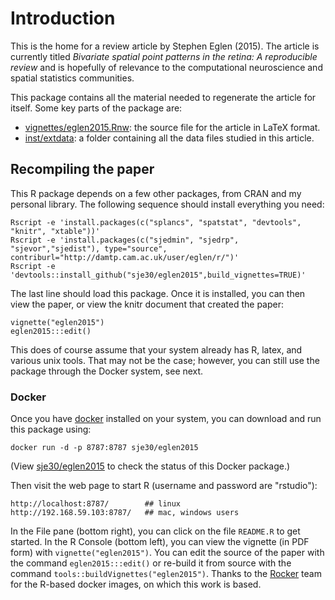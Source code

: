 # Introduction

This is the home for a review article by Stephen Eglen (2015).  The
article is currently titled *Bivariate spatial point patterns in the
retina: A reproducible review* and is hopefully of relevance to
the computational neuroscience and spatial statistics communities.

This package contains all the material needed to regenerate the
article for itself.  Some key parts of the package are:

* [vignettes/eglen2015.Rnw](vignettes/eglen2015.Rnw): the source file
  for the article in LaTeX format.
* [inst/extdata](inst/extdata): a folder containing all the data files
studied in this article.



## Recompiling the paper

This R package depends on a few other packages, from CRAN and my
personal library.  The following sequence should install everything
you need:

    Rscript -e 'install.packages(c("splancs", "spatstat", "devtools", "knitr", "xtable"))'
    Rscript -e 'install.packages(c("sjedmin", "sjedrp", "sjevor","sjedist"), type="source", contriburl="http://damtp.cam.ac.uk/user/eglen/r/")'
    Rscript -e 'devtools::install_github("sje30/eglen2015",build_vignettes=TRUE)'
The last line should load this package.  Once it is installed, you can
then view the paper, or view the knitr document that created the paper:

    vignette("eglen2015")
	eglen2015:::edit()
	
This does of course assume that your system already has R, latex, and
various unix tools.  That may not be the case; however, you can still
use the package through the Docker system, see next.



### Docker

Once you have [docker](http://docker.com) installed on your system,
you can download and run this package using:

    docker run -d -p 8787:8787 sje30/eglen2015

(View [sje30/eglen2015](https://registry.hub.docker.com/u/sje30/eglen2015/)
to check the status of this Docker package.)

Then visit the web page to start R (username and password are "rstudio"):

    http://localhost:8787/        ## linux
    http://192.168.59.103:8787/   ## mac, windows users

In the File pane (bottom right), you can click on the file `README.R`
to get started.  In the R Console (bottom left), you can view the
vignette (in PDF form) with `vignette("eglen2015")`.  You can edit the
source of the paper with the command `eglen2015:::edit()` or re-build
it from source with the command `tools::buildVignettes("eglen2015")`.
Thanks to the [Rocker](https://github.com/rocker-org) team for the
R-based docker images, on which this work is based.



